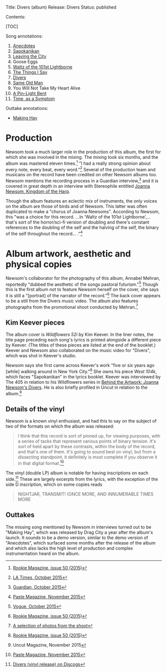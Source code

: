Title: Divers (album)
Release: Divers
Status: published

Contents:

[TOC]

Song annotations:

1. [Anecdotes]({filename}anecdotes.md)
2. [Sapokanikan]({filename}sapokanikan.md)
3. [Leaving the City]({filename}leavingthecity.md)
4. Goose Eggs
5. [Waltz of the 101st Lightborne]({filename}waltzofthe101stlightborne.md)
6. [The Things I Say]({filename}thethingsisay.md)
7. [Divers]({filename}divers.md)
8. [Same Old Man]({filename}sameoldman.md)
9. You Will Not Take My Heart Alive
10. [A Pin-Light Bent]({filename}apinlightbent.md)
11. [Time, as a Symptom]({filename}timeasasymptom.md)

Outtake annotations:

- [Making Hay]({filename}makinghay.md)

# Production #

Newsom took a much larger role in the production of this album, the first for which she was involved in the mixing. The mixing took six months, and the album was mastered eleven times.[^rookie] "I had a really strong opinion about every note, every beat, every word."[^latimes] Several of the production team and musicans on the record have been credited on other Newsom albums too. Newsom mentions the recording process in a Guardian interview,[^guardian] and it is covered in great depth in an interview with Stereophile entitled [Joanna Newsom, Kingdom of the Harp][stereophile].

Though the album features an eclectic mix of instruments, the only voices on the album are those of birds and of Newsom. This latter was often duplicated to make a "chorus of Joanna Newsoms". According to Newsom, this "was a choice for this record. ...In 'Waltz of the 101st Lightborne',... that's sort of the horror/sci-fi version of doubling and there's constant references to the doubling of the self and the halving of the self, the binary of the self throughout the record... ."[^paste]

[^rookie]:[Rookie Magazine, issue 50 (2015)][rookie]
[^latimes]:[LA Times, October 2015][latimes]
[^guardian]:[Guardian, October 2015][guardian]


# Album artwork, aesthetic and physical copies #

Newsom's collaborator for the photography of this album, Annabel Mehran, reportedly "dubbed the aesthetic of the songs pastoral futurism."[^vogue] Though this is the first album not to feature Newsom herself on the cover, she says it is still a "[portrait] of the narrator of the record."[^rookie] The back cover appears to be a still from the Divers music video. The album also features photographs from the promotional shoot conducted by Mehran.[^mehrandivers]

[^vogue]:[Vogue, October 2015][vogue]
[^mehrandivers]:[A selection of photos from the shoot][stocklandannabel]

## Kim Keever pieces ##

The album cover is *Wildflowers 52i* by Kim Keever. In the liner notes, the title page preceding each song's lyrics is printed alongside a different piece by Keever. (The titles of these pieces are listed at the end of the booklet.) Keever and Newsom also collaborated on the music video for "Divers", which was shot in Keever's studio.

Newsom says she first came across Keever's work "five or six years ago [while] walking around in New York City."[^rookie] She owns his piece *West 104k*, which faces "Sapokanikan" in the lyrics booklet. Keever was interviewed by The 405 in relation to his Wildflowers series in [Behind the Artwork: Joanna Newsom's Divers][the405]. He is also briefly profiled in Uncut in relation to the album.[^uncut]

[^uncut]:Uncut Magazine, November 2015

## Details of the vinyl ##

Newsom is a known vinyl enthusiast, and had this to say on the subject of two of the formats on which the album was released:

> I think that this record is sort of pinned up, for viewing purposes, with a series of tacks that represent various points of binary tension. It's sort of held apart by these contrasts, within the body of the record, and that's one of them. It's going to sound best on vinyl, but from a dissecting standpoint, it definitely is most complete if you observe it in that digital format.[^paste]

The vinyl (double LP) album is notable for having inscriptions on each side.[^discogs] These are largely excerpts from the lyrics, with the exception of the side D inscription, which on some copies reads

> NIGHTJAR, TRANSMIT! (ONCE MORE, AND INNUMERABLE TIMES MORE

[^paste]:[Paste Magazine, November 2015][paste]
[^discogs]:[Divers (vinyl release) on Discogs][discogs]

## Outtakes ##

The missing song mentioned by Newsom in interviews turned out to be "Making Hay", which was released by Drag City a year after the album's launch. It sounds to be a demo version, similar to the demo version of "Anecdotes", which surfaced some months after the release of the album and which also lacks the high level of production and complex instrumentation heard on the album.

[vogue]: http://www.vogue.com/13364488/joanna-newsom-divers-profile/
[rookie]: http://www.rookiemag.com/2015/10/joanna-newsom-interview/
[latimes]: http://www.latimes.com/entertainment/music/posts/la-et-ms-joanna-newsom-divers-the-mixing-board-20151023-story.html
[guardian]: https://www.theguardian.com/music/2015/oct/18/joanna-newsom-it-was-tonic-to-know-not-insane-interview
[stereophile]: http://www.stereophile.com/content/joanna-newsom-kingdom-harp
[stocklandannabel]: https://stocklandmartelblog.com/2015/11/17/annabel-mehran-joanna-newsom/
[paste]: https://www.pastemagazine.com/articles/2015/11/joanna-newsom-discusses-divers-and-her-solipsistic.html
[vogue]: http://www.vogue.com/13364488/joanna-newsom-divers-profile/
[the405]: http://www.thefourohfive.com/music/article/behind-the-artwork-joanna-newsom-s-divers-144
[discogs]: https://www.discogs.com/Joanna-Newsom-Divers/release/7627714
